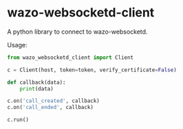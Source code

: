 # wazo-websocketd-client

A python library to connect to wazo-websocketd.


Usage:

```python
from wazo_websocketd_client import Client

c = Client(host, token=token, verify_certificate=False)

def callback(data):
    print(data)

c.on('call_created', callback)
c.on('call_ended', callback)

c.run()
```


